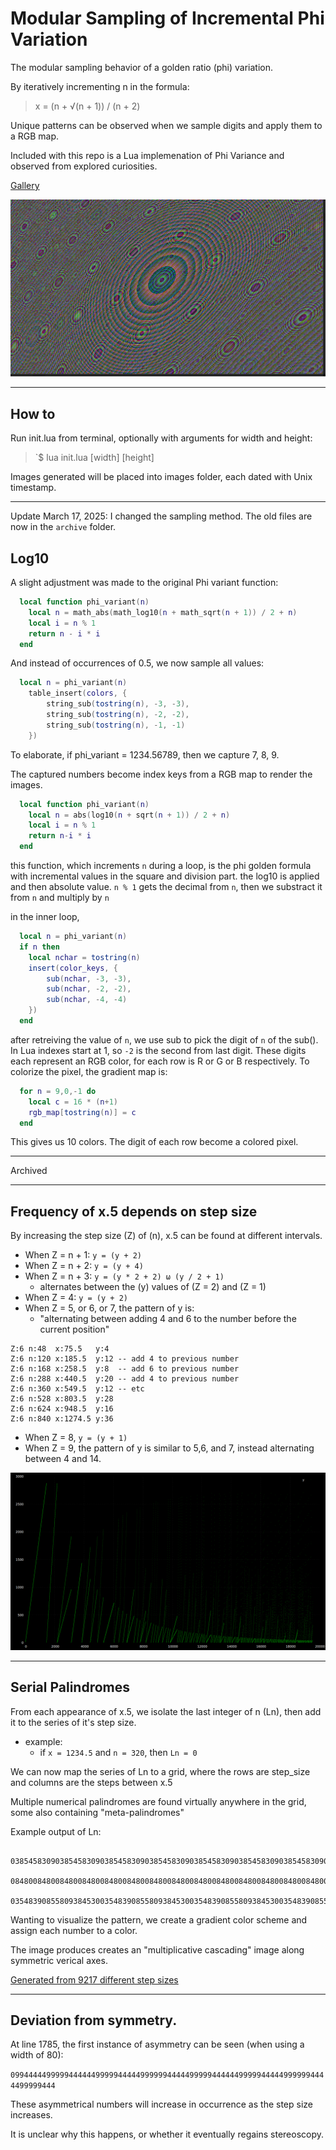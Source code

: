 # Modular Sampling of Incremental Phi Variation

The modular sampling behavior of a golden ratio (phi) variation.

By iteratively incrementing n in the formula:

> x = (n + √(n + 1)) / (n + 2)

Unique patterns can be observed when we sample digits and apply them to a RGB map.

Included with this repo is a Lua implemenation of Phi Variance and observed from explored curiosities.

[Gallery](/GALLERY.md)

<img src="./images/phivar_mid_section_closeup_full_color.png" alt="images/phivar mid section closeup full color" width="512"/>

___

## How to

Run init.lua from terminal, optionally with arguments for width and height:

> `$ lua init.lua [width] [height]

Images generated will be placed into images folder, each dated with Unix timestamp.

___

Update March 17, 2025: I changed the sampling method. The old files are now in the `archive` folder.

## Log10

A slight adjustment was made to the original Phi variant function:

```lua
  local function phi_variant(n)
    local n = math_abs(math_log10(n + math_sqrt(n + 1)) / 2 + n)
    local i = n % 1
    return n - i * i
  end
```

And instead of occurrences of 0.5, we now sample all values:

```lua
  local n = phi_variant(n)
    table_insert(colors, {
        string_sub(tostring(n), -3, -3),
        string_sub(tostring(n), -2, -2),
        string_sub(tostring(n), -1, -1)
    })
```

To elaborate, if phi_variant = 1234.56789, then we capture 7, 8, 9.

The captured numbers become index keys from a RGB map to render the images.

```lua
  local function phi_variant(n)
    local n = abs(log10(n + sqrt(n + 1)) / 2 + n)
    local i = n % 1
    return n-i * i
  end
```

this function, which increments `n` during a loop, is the phi golden formula with incremental values in the square and division part. 
the log10 is applied and then absolute value.
`n % 1` gets the decimal from `n`, then we substract it from `n` and multiply by `n`

in the inner loop, 

```lua
  local n = phi_variant(n)
  if n then
    local nchar = tostring(n)
    insert(color_keys, {
        sub(nchar, -3, -3),
        sub(nchar, -2, -2),
        sub(nchar, -4, -4)
    })
  end
```

after retreiving the value of `n`, we use sub to pick the digit of `n` of the sub(). In Lua indexes start at 1, so `-2` is the second from last digit.
These digits each represent an RGB color, for each row is R or G or B respectively.
To colorize the pixel, the gradient map is:

```lua
  for n = 9,0,-1 do
    local c = 16 * (n+1)
    rgb_map[tostring(n)] = c
  end
```
This gives us 10 colors. The digit of each row become a colored pixel.


___

Archived

___

## Frequency of x.5 depends on step size

By increasing the step size (Z) of (n), x.5 can be found at different intervals.

- When Z = n + 1: `y = (y + 2)`
- When Z = n + 2: `y = (y + 4)`
- When Z = n + 3: `y = (y * 2 + 2) ω (y / 2 + 1)`
  - alternates between the (y) values of (Z = 2) and (Z = 1)
- When Z = 4: `y = (y + 2)`
- When Z = 5, or 6, or 7, the pattern of y is:
  - "alternating between adding 4 and 6 to the number before the current position"

```
Z:6 n:48  x:75.5   y:4
Z:6 n:120 x:185.5  y:12 -- add 4 to previous number
Z:6 n:168 x:258.5  y:8  -- add 6 to previous number
Z:6 n:288 x:440.5  y:20 -- add 4 to previous number
Z:6 n:360 x:549.5  y:12 -- etc
Z:6 n:528 x:803.5  y:28
Z:6 n:624 x:948.5  y:16
Z:6 n:840 x:1274.5 y:36
```

- When Z = 8, `y = (y + 1)`
- When Z = 9, the pattern of y is similar to 5,6, and 7, instead alternating between 4 and 14.

![images/y_frequency_plot.png](images/y_frequency_plot.png)

___

## Serial Palindromes

From each appearance of x.5, we isolate the last integer of n (Ln), then add it to the series of it's step size.

- example:
  - if `x = 1234.5` and `n = 320`, then `Ln = 0`

We can now map the series of Ln to a grid, where the rows are step_size and columns are the steps between x.5

Multiple numerical palindromes are found virtually anywhere in the grid, some also containing "meta-palindromes"

  Example output of Ln:
```
    0385458309038545830903854583090385458309038545830903854583090385458309038545830
    0848008480084800848008480084800848008480084800848008480084800848008480084800848
    0354839085580938453003548390855809384530035483908558093845300354839085580938453
```

Wanting to visualize the pattern, we create a gradient color scheme and assign each number to a color.

The image produces creates an "multiplicative cascading" image along symmetric verical axes.

[Generated from 9217 different step sizes](images/last_of_n_long.png)

___

## Deviation from symmetry.

At line 1785, the first instance of asymmetry can be seen (when using a width of 80):

`09944444999994444449999944444999999444449999944444499999444449999994444499999444`

These asymmetrical numbers will increase in occurrence as the step size increases.

It is unclear why this happens, or whether it eventually regains stereoscopy.